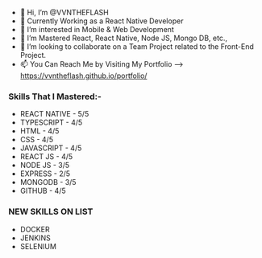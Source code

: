 - 👋 Hi, I’m @VVNTHEFLASH
- 🎸 Currently Working as a React Native Developer
- 👀 I’m interested in Mobile & Web Development
- 🌱 I’m Mastered React, React Native, Node JS, Mongo DB, etc.,
- 💞️ I’m looking to collaborate on a Team Project related to the Front-End Project.
- 📫 You Can Reach Me by Visiting My Portfolio -->   https://vvntheflash.github.io/portfolio/

### Skills That I Mastered:-

* REACT NATIVE - 5/5
* TYPESCRIPT - 4/5
* HTML - 4/5
* CSS - 4/5
* JAVASCRIPT - 4/5
* REACT JS - 4/5
* NODE JS - 3/5
* EXPRESS - 2/5
* MONGODB - 3/5
* GITHUB - 4/5

### NEW SKILLS ON LIST

* DOCKER
* JENKINS
* SELENIUM

<!---
VVNTHEFLASH/VVNTHEFLASH is a ✨ special ✨ repository because its `README.md` (this file) appears on your GitHub profile.
You can click the Preview link to take a look at your changes.
--->
